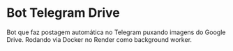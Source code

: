 # Bot Telegram Drive
Bot que faz postagem automática no Telegram puxando imagens do Google Drive.
Rodando via Docker no Render como background worker.
